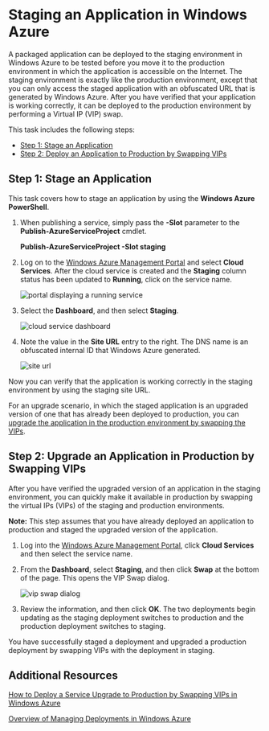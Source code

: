 <properties linkid="dev-nodejs-enablestaging" urldisplayname="Staging Deployment" headerexpose pagetitle="Enable Staging Deployment - Node.js - Develop" metakeywords="Azure Node.js staging, Azure Node.js application staging, Azure Node.js test environment, Azure Node.js staging environment, Azure Node.js Virtual IP swap, Azure Node.js VIP swap" footerexpose metadescription="Deploy your Windows Azure Node.js application to a staging environment with an obfuscated URL, then use Virtual IP (VIP) swap to move to production." umbraconavihide="0" disquscomments="1"></properties>

# Staging an Application in Windows Azure

A packaged application can be deployed to the staging environment in
Windows Azure to be tested before you move it to the production
environment in which the application is accessible on the Internet. The
staging environment is exactly like the production environment, except
that you can only access the staged application with an obfuscated URL
that is generated by Windows Azure. After you have verified that your
application is working correctly, it can be deployed to the production
environment by performing a Virtual IP (VIP) swap.

This task includes the following steps:

-   [Step 1: Stage an Application]
-   [Step 2: Deploy an Application to Production by Swapping VIPs]

## Step 1: Stage an Application

This task covers how to stage an application by using the **Windows
Azure PowerShell**.

1.  When publishing a service, simply pass the **-Slot** parameter to
    the **Publish-AzureServiceProject** cmdlet.

    **Publish-AzureServiceProject -Slot staging**

2.  Log on to the [Windows Azure Management Portal] and select **Cloud Services**. After the cloud service is created and the **Staging** column status has been updated to **Running**, click on the service name.

	![portal displaying a running service][cloud-service]

3.  Select the **Dashboard**, and then select **Staging**.

	![cloud service dashboard][cloud-service-dashboard]

4. Note the value in the **Site URL** entry to the right. The DNS name is an obfuscated internal ID that Windows Azure generated.

    ![site url][cloud-service-staging-url]

Now you can verify that the application is working correctly in the staging environment by using the staging site URL.

For an upgrade scenario, in which the staged application is an upgraded
version of one that has already been deployed to production, you can
[upgrade the application in the production environment by swapping the
VIPs][Step 2: Deploy an Application to Production by Swapping VIPs].

## Step 2: Upgrade an Application in Production by Swapping VIPs

After you have verified the upgraded version of an application in the
staging environment, you can quickly make it available in production by
swapping the virtual IPs (VIPs) of the staging and production
environments.

**Note:** This step assumes that you have already deployed an
application to production and staged the upgraded version of the
application.

1.  Log into the [Windows Azure Management Portal],
    click **Cloud Services** and then select the service name.

2.  From the **Dashboard**, select **Staging**, and then click **Swap** at the bottom of the page. This opens the VIP Swap
    dialog.

    ![vip swap dialog][vip-swap-dialog]

3.  Review the information, and then click **OK**. The two deployments
    begin updating as the staging deployment switches to production and
    the production deployment switches to staging.

You have successfully staged a deployment and upgraded a production
deployment by swapping VIPs with the deployment in staging.

## Additional Resources

[How to Deploy a Service Upgrade to Production by Swapping VIPs in
Windows Azure]

[Overview of Managing Deployments in Windows Azure]

  [Step 1: Stage an Application]: #step1
  [Step 2: Deploy an Application to Production by Swapping VIPs]: #step2
  [Windows Azure Management Portal]: http://manage.windowsazure.com
[cloud-service]: ../../Shared/Media/staging-cloud-service-running.png
[cloud-service-dashboard]: ../../Shared/Media/cloud-service-dashboard-staging.png
  [cloud-service-staging-url]: ../../Shared/Media/cloud-service-staging-url
  [vip-swap-dialog]: ../../Shared/Media/vip-swap-dialog.png
  [How to Deploy a Service Upgrade to Production by Swapping VIPs in
  Windows Azure]: http://msdn.microsoft.com/en-us/library/windowsazure/ee517253.aspx
  [Overview of Managing Deployments in Windows Azure]: http://msdn.microsoft.com/en-us/library/windowsazure/hh386336.aspx
